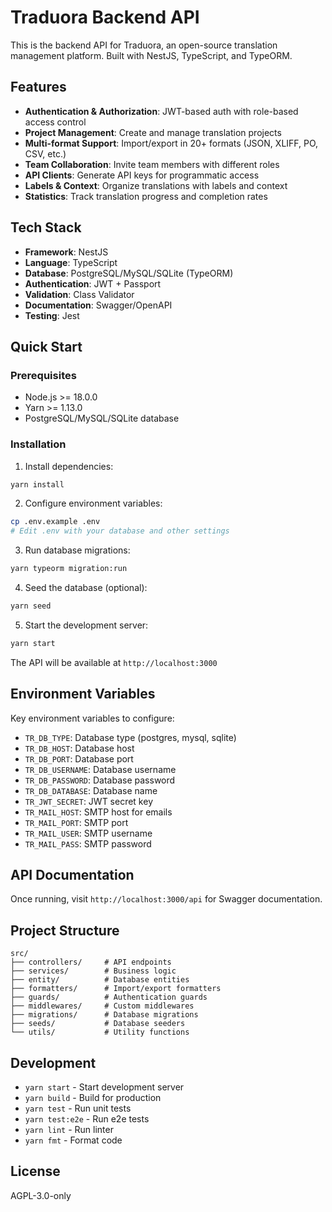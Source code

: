 # Traduora Backend API

This is the backend API for Traduora, an open-source translation management platform. Built with NestJS, TypeScript, and TypeORM.

## Features

- **Authentication & Authorization**: JWT-based auth with role-based access control
- **Project Management**: Create and manage translation projects
- **Multi-format Support**: Import/export in 20+ formats (JSON, XLIFF, PO, CSV, etc.)
- **Team Collaboration**: Invite team members with different roles
- **API Clients**: Generate API keys for programmatic access
- **Labels & Context**: Organize translations with labels and context
- **Statistics**: Track translation progress and completion rates

## Tech Stack

- **Framework**: NestJS
- **Language**: TypeScript
- **Database**: PostgreSQL/MySQL/SQLite (TypeORM)
- **Authentication**: JWT + Passport
- **Validation**: Class Validator
- **Documentation**: Swagger/OpenAPI
- **Testing**: Jest

## Quick Start

### Prerequisites

- Node.js >= 18.0.0
- Yarn >= 1.13.0
- PostgreSQL/MySQL/SQLite database

### Installation

1. Install dependencies:
```bash
yarn install
```

2. Configure environment variables:
```bash
cp .env.example .env
# Edit .env with your database and other settings
```

3. Run database migrations:
```bash
yarn typeorm migration:run
```

4. Seed the database (optional):
```bash
yarn seed
```

5. Start the development server:
```bash
yarn start
```

The API will be available at `http://localhost:3000`

## Environment Variables

Key environment variables to configure:

- `TR_DB_TYPE`: Database type (postgres, mysql, sqlite)
- `TR_DB_HOST`: Database host
- `TR_DB_PORT`: Database port
- `TR_DB_USERNAME`: Database username
- `TR_DB_PASSWORD`: Database password
- `TR_DB_DATABASE`: Database name
- `TR_JWT_SECRET`: JWT secret key
- `TR_MAIL_HOST`: SMTP host for emails
- `TR_MAIL_PORT`: SMTP port
- `TR_MAIL_USER`: SMTP username
- `TR_MAIL_PASS`: SMTP password

## API Documentation

Once running, visit `http://localhost:3000/api` for Swagger documentation.

## Project Structure

```
src/
├── controllers/     # API endpoints
├── services/        # Business logic
├── entity/          # Database entities
├── formatters/      # Import/export formatters
├── guards/          # Authentication guards
├── middlewares/     # Custom middlewares
├── migrations/      # Database migrations
├── seeds/           # Database seeders
└── utils/           # Utility functions
```

## Development

- `yarn start` - Start development server
- `yarn build` - Build for production
- `yarn test` - Run unit tests
- `yarn test:e2e` - Run e2e tests
- `yarn lint` - Run linter
- `yarn fmt` - Format code

## License

AGPL-3.0-only